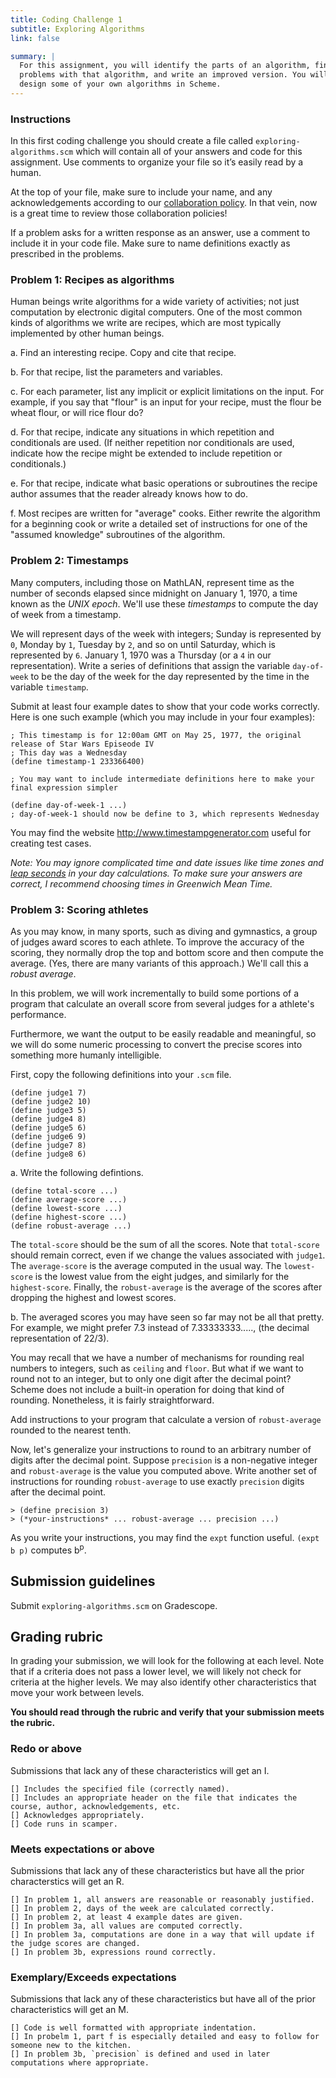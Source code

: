 ```yaml
---
title: Coding Challenge 1
subtitle: Exploring Algorithms
link: false

summary: |
  For this assignment, you will identify the parts of an algorithm, find some
  problems with that algorithm, and write an improved version. You will then
  design some of your own algorithms in Scheme. 
---
```


### Instructions

In this first coding challenge you should create a file called `exploring-algorithms.scm`  which will contain all of your answers and code for this assignment. Use comments to organize your file so it’s easily read by a human.

At the top of your file, make sure to include your name, and any acknowledgements according to our [collaboration policy](../syllabus#collaboration-and-resources). In that vein, now is a great time to review those collaboration policies!


If a problem asks for a written response as an answer, use a comment to include it in your code file. Make sure to name definitions exactly as prescribed in the problems.

### Problem 1: Recipes as algorithms

Human beings write algorithms for a wide variety of activities; not just
computation by electronic digital computers. One of the most common kinds 
of algorithms we write are recipes, which are most typically implemented
by other human beings.

a. Find an interesting recipe. Copy and cite that recipe.

b. For that recipe, list the parameters and variables.

c. For each parameter, list any implicit or explicit limitations on the
input.  For example, if you say that "flour" is an input for your 
recipe, must the flour be wheat flour, or will rice flour do?  

d. For that recipe, indicate any situations in which repetition and
conditionals are used. (If neither repetition nor conditionals are
used, indicate how the recipe might be extended to include repetition
or conditionals.)

e. For that recipe, indicate what basic operations or subroutines the recipe
author assumes that the reader already knows how to do.

f. Most recipes are written for "average" cooks. Either rewrite the
algorithm for a beginning cook or write a detailed set of instructions
for one of the "assumed knowledge" subroutines of the algorithm.



### Problem 2: Timestamps

Many computers, including those on MathLAN, represent time as the number of seconds elapsed since midnight on January 1, 1970, a time known as the _UNIX epoch_. We'll use these *timestamps* to compute the day of week from a timestamp.

We will represent days of the week with integers; Sunday is represented by `0`, Monday by `1`, Tuesday by `2`, and so on until Saturday, which is represented by `6`. January 1, 1970 was a Thursday (or a `4` in our representation). Write a series of definitions that assign the variable `day-of-week` to be the day of the week for the day represented by the time in the variable `timestamp`.

Submit at least four example dates to show that your code works correctly. Here is one such example (which you may include in your four examples):

```
; This timestamp is for 12:00am GMT on May 25, 1977, the original release of Star Wars Episeode IV
; This day was a Wednesday
(define timestamp-1 233366400)

; You may want to include intermediate definitions here to make your final expression simpler

(define day-of-week-1 ...)
; day-of-week-1 should now be define to 3, which represents Wednesday
```

You may find the website <http://www.timestampgenerator.com> useful for creating test cases.

*Note: You may ignore complicated time and date issues like time zones and [leap seconds](https://en.wikipedia.org/wiki/Leap_second) in your day calculations. To make sure your answers are correct, I recommend choosing times in Greenwich Mean Time.*


### Problem 3: Scoring athletes

As you may know, in many sports, such as diving and gymnastics, a group
of judges award scores to each athlete.  To improve the accuracy of the
scoring, they normally drop the top and bottom score and then compute
the average.  (Yes, there are many variants of this approach.)  We'll call
this a *robust average*.

In this problem, we will work incrementally to build some portions of
a program that calculate an overall score from several judges for a
athlete's performance. 

Furthermore, we want the output to be easily readable and meaningful,
so we will do some numeric processing to convert the precise scores into
something more humanly intelligible.

First, copy the following definitions into your `.scm` file.

```
(define judge1 7)
(define judge2 10)
(define judge3 5)
(define judge4 8)
(define judge5 6)
(define judge6 9)
(define judge7 8)
(define judge8 6)
```

a. Write the following defintions.

```
(define total-score ...)
(define average-score ...)
(define lowest-score ...)
(define highest-score ...)
(define robust-average ...)
```

The `total-score` should be the sum of all the scores. Note that `total-score` should remain correct, even if we change the values associated with `judge1`. The `average-score` is the average computed in the usual way. The `lowest-score` is the lowest value from the eight judges, and similarly for the `highest-score`. Finally, the `robust-average` is the average of the scores after dropping the highest and lowest scores.

b. The averaged scores you may have seen so far may not be all that pretty. For example, we might prefer 7.3 instead of 7.33333333....., (the decimal representation of 22/3).

You may recall that we have a number of mechanisms for rounding
real numbers to integers, such as `ceiling` and `floor`. But what
if we want to round not to an integer, but to only one digit after
the decimal point? Scheme does not include a built-in operation for
doing that kind of rounding.  Nonetheless, it is fairly straightforward.

Add instructions to your program that calculate a version of `robust-average` rounded to the nearest tenth.

Now, let's generalize your instructions to round to an arbitrary
number of digits after the decimal point. Suppose `precision` is a non-negative integer and `robust-average` is the value you computed above.  Write another set of instructions
for rounding `robust-average` to use exactly `precision` digits
after the decimal point.

```
> (define precision 3)
> (*your-instructions* ... robust-average ... precision ...)
```

As you write your instructions, you may find the ``expt`` function
useful. `(expt b p)` computes b<sup>p</sup>.

## Submission guidelines

Submit `exploring-algorithms.scm` on Gradescope.

## Grading rubric

In grading your submission, we will look for the following at each level. Note that if a criteria does not pass a lower level, we will likely not check for criteria at the higher levels. We may also identify other characteristics that move your work between levels.

**You should read through the rubric and verify that your submission meets the rubric.**

### Redo or above

Submissions that lack any of these characteristics will get an I.

```
[] Includes the specified file (correctly named).
[] Includes an appropriate header on the file that indicates the course, author, acknowledgements, etc.
[] Acknowledges appropriately.
[] Code runs in scamper.
```

### Meets expectations or above

Submissions that lack any of these characteristics but have all the prior characterstics will get an R.

```
[] In problem 1, all answers are reasonable or reasonably justified.
[] In problem 2, days of the week are calculated correctly.
[] In problem 2, at least 4 example dates are given.
[] In problem 3a, all values are computed correctly.
[] In problem 3a, computations are done in a way that will update if the judge scores are changed.
[] In problem 3b, expressions round correctly.
```

### Exemplary/Exceeds expectations

Submissions that lack any of these characteristics but have all of the prior characteristics will get an M.

```
[] Code is well formatted with appropriate indentation.
[] In probelm 1, part f is especially detailed and easy to follow for someone new to the kitchen.
[] In problem 3b, `precision` is defined and used in later computations where appropriate. 
```